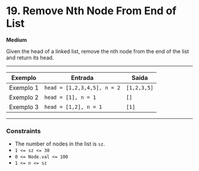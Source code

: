 # 19. Remove Nth Node From End of List

**Medium**

Given the head of a linked list, remove the nth node from the end of the list and return its head.

---

| Exemplo   | Entrada                     | Saída       |
| --------- | --------------------------- | ----------- |
| Exemplo 1 | `head = [1,2,3,4,5], n = 2` | `[1,2,3,5]` |
| Exemplo 2 | `head = [1], n = 1`         | `[]`        |
| Exemplo 3 | `head = [1,2], n = 1`       | `[1]`       |

---

### Constraints

- The number of nodes in the list is `sz`.
- `1 <= sz <= 30`
- `0 <= Node.val <= 100`
- `1 <= n <= sz`
